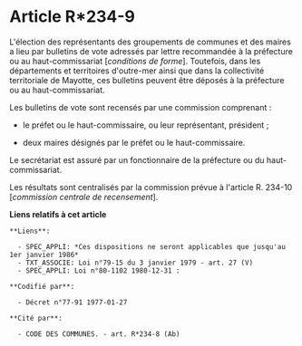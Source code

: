 # Article R*234-9

L'élection des représentants des groupements de communes et des maires a lieu par bulletins de vote adressés par lettre
recommandée à la préfecture ou au haut-commissariat [*conditions de forme*]. Toutefois, dans les départements et territoires
d'outre-mer ainsi que dans la collectivité territoriale de Mayotte, ces bulletins peuvent être déposés à la préfecture ou au
haut-commissariat.

Les bulletins de vote sont recensés par une commission comprenant :

- le préfet ou le haut-commissaire, ou leur représentant, président ;

- deux maires désignés par le préfet ou le haut-commissaire.

Le secrétariat est assuré par un fonctionnaire de la préfecture ou du haut-commissariat.

Les résultats sont centralisés par la commission prévue à l'article R. 234-10 [*commission centrale de recensement*].

**Liens relatifs à cet article**

	**Liens**:

	  - SPEC_APPLI: *Ces dispositions ne seront applicables que jusqu'au 1er janvier 1986*
	  - TXT_ASSOCIE: Loi n°79-15 du 3 janvier 1979 - art. 27 (V)
	  - SPEC_APPLI: Loi n°80-1102 1980-12-31 :

	**Codifié par**:

	  - Décret n°77-91 1977-01-27

	**Cité par**:

	  - CODE DES COMMUNES. - art. R*234-8 (Ab)

